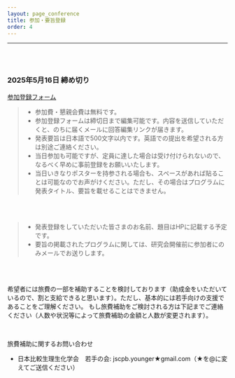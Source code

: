 ```yaml
---
layout: page_conference
title: 参加・要旨登録
order: 4
---
```

***

<br>
<br>

### 2025年5月16日 締め切り

[参加登録フォーム](https://docs.google.com/forms/d/e/1FAIpQLSfq8GA7E7LMyP78fGL7rFZV4hzA1bGYx6zy3UzEb74pd0jR1g/viewform?usp=dialog)

> - 参加費・懇親会費は無料です。
> - 参加登録フォームは締切日まで編集可能です。内容を送信していただくと、のちに届くメールに回答編集リンクが届きます。
> - 発表要旨は日本語で500文字以内です。英語での提出を希望される方は別途ご連絡ください。
> - 当日参加も可能ですが、定員に達した場合は受け付けられないので、なるべく早めに事前登録をお願いいたします。
> - 当日いきなりポスターを持参される場合も、スペースがあれば貼ることは可能なのでお声がけください。ただし、その場合はプログラムに発表タイトル、要旨を載せることはできません。

<br>
<br>

> - 発表登録をしていただいた皆さまのお名前、題目はHPに記載する予定です。
> - 要旨の掲載されたプログラムに関しては、研究会開催前に参加者にのみメールでお送りします。

<br>
<br>

希望者には旅費の一部を補助することを検討しております（助成金をいただいているので、割と支給できると思います）。ただし、基本的には若手向けの支援であることをご理解ください。
もし旅費補助をご検討される方は下記までご連絡ください（人数や状況等によって旅費補助の金額と人数が変更されます）。

<br>

旅費補助に関するお問い合わせ
- 日本比較生理生化学会　若手の会:  jscpb.younger★gmail.com（★を@に変えてご送信ください）
